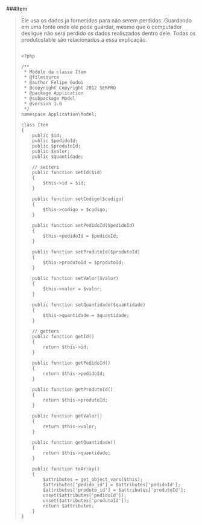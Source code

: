 ###Item

<blockquote>
  <p>
  Ele usa os dados ja fornecidos para não serem perdidos. Guardando em uma fonte onde ele pode guardar, mesmo que o computador desligue não será perdido os dados realiszados dentro dele. Todas os produtostable são relacionados a essa explicação.
  </p>

```

<?php

/**
 * Modelo da classe Item
 * @filesource
 * @author Felipe Godoi
 * @copyright Copyright 2012 SERPRO
 * @package Application
 * @subpackage Model
 * @version 1.0
 */
namespace Application\Model;

class Item
{
    public $id;
    public $pedidoId;
    public $produtoId;
    public $valor;
    public $quantidade;

    // setters
    public function setId($id)
    {
        $this->id = $id;
    }

    public function setCodigo($codigo)
    {
        $this->codigo = $codigo;
    }

    public function setPedidoId($pedidoId)
    {
        $this->pedidoId = $pedidoId;
    }

    public function setProdutoId($produtoId)
    {
        $this->produtoId = $produtoId;
    }

    public function setValor($valor)
    {
        $this->valor = $valor;
    }

    public function setQuantidade($quantidade)
    {
        $this->quantidade = $quantidade;
    }

    // getters
    public function getId()
    {
        return $this->id;
    }

    public function getPedidoId()
    {
        return $this->pedidoId;
    }

    public function getProdutoId()
    {
        return $this->produtoId;
    }

    public function getValor()
    {
        return $this->valor;
    }

    public function getQuantidade()
    {
        return $this->quantidade;
    }

    public function toArray()
    {
        $attributes = get_object_vars($this);
        $attributes['pedido_id'] = $attributes['pedidoId'];
        $attributes['produto_id'] = $attributes['produtoId'];
        unset($attributes['pedidoId']);
        unset($attributes['produtoId']);
        return $attributes;
    }
}

```